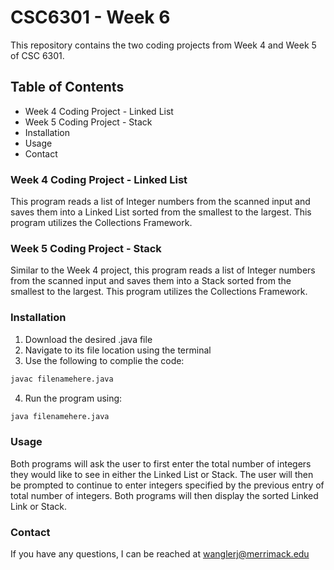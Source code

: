 # CSC6301 - Week 6
This repository contains the two coding projects from Week 4 and Week 5 of CSC 6301.
## Table of Contents
- Week 4 Coding Project - Linked List
- Week 5 Coding Project - Stack
- Installation
- Usage
- Contact
### Week 4 Coding Project - Linked List
This program reads a list of Integer numbers from the scanned input and saves them into a Linked List sorted from the smallest to the largest. This program utilizes the Collections Framework.
### Week 5 Coding Project - Stack
Similar to the Week 4 project, this program reads a list of Integer numbers from the scanned input and saves them into a Stack sorted from the smallest to the largest. This program utilizes the Collections Framework.
### Installation
1. Download the desired .java file
2. Navigate to its file location using the terminal
3. Use the following to complie the code:
```bash
javac filenamehere.java
```
4. Run the program using:
```bash
java filenamehere.java
```
### Usage
Both programs will ask the user to first enter the total number of integers they would like to see in either the Linked List or Stack. The user will then be prompted to continue to enter integers specified by the previous entry of total number of integers. Both programs will then display the sorted Linked Link or Stack.
### Contact
If you have any questions, I can be reached at wanglerj@merrimack.edu
